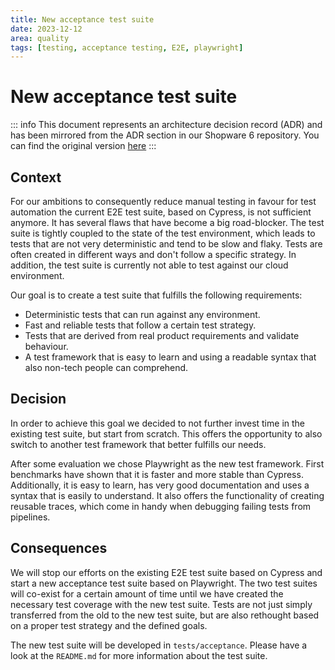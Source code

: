 ```yaml
---
title: New acceptance test suite
date: 2023-12-12
area: quality
tags: [testing, acceptance testing, E2E, playwright]
---
```


# New acceptance test suite

::: info
This document represents an architecture decision record (ADR) and has been mirrored from the ADR section in our Shopware 6 repository.
You can find the original version [here](https://github.com/shopware/shopware/blob/trunk/adr/2023-12-12-acceptance-test-suite.md)
:::

## Context
For our ambitions to consequently reduce manual testing in favour for test automation the current E2E test suite, based on Cypress, is not sufficient anymore. It has several flaws that have become a big road-blocker. The test suite is tightly coupled to the state of the test environment, which leads to tests that are not very deterministic and tend to be slow and flaky. Tests are often created in different ways and don't follow a specific strategy. In addition, the test suite is currently not able to test against our cloud environment.

Our goal is to create a test suite that fulfills the following requirements:

*  Deterministic tests that can run against any environment.
*  Fast and reliable tests that follow a certain test strategy.
*  Tests that are derived from real product requirements and validate behaviour.
*  A test framework that is easy to learn and using a readable syntax that also non-tech people can comprehend.

## Decision
In order to achieve this goal we decided to not further invest time in the existing test suite, but start from scratch. This offers the opportunity to also switch to another test framework that better fulfills our needs. 

After some evaluation we chose Playwright as the new test framework. First benchmarks have shown that it is faster and more stable than Cypress. Additionally, it is easy to learn, has very good documentation and uses a syntax that is easily to understand. It also offers the functionality of creating reusable traces, which come in handy when debugging failing tests from pipelines.

## Consequences
We will stop our efforts on the existing E2E test suite based on Cypress and start a new acceptance test suite based on Playwright. The two test suites will co-exist for a certain amount of time until we have created the necessary test coverage with the new test suite. Tests are not just simply transferred from the old to the new test suite, but are also rethought based on a proper test strategy and the defined goals.

The new test suite will be developed in `tests/acceptance`. Please have a look at the `README.md` for more information about the test suite.
